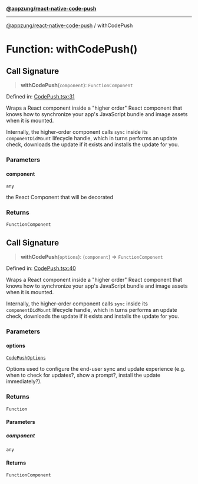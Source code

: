 [**@appzung/react-native-code-push**](../README.md)

---

[@appzung/react-native-code-push](../README.md) / withCodePush

# Function: withCodePush()

## Call Signature

> **withCodePush**(`component`): `FunctionComponent`

Defined in: [CodePush.tsx:31](https://github.com/AppZung/react-native-code-push/blob/5f900017beec34f1e037ac881585c7f5fb00d5dd/src/CodePush.tsx#L31)

Wraps a React component inside a "higher order" React component that knows how to synchronize your app's JavaScript bundle and image assets when it is mounted.

Internally, the higher-order component calls `sync` inside its `componentDidMount` lifecycle handle, which in turns performs an update check, downloads the update if it exists and installs the update for you.

### Parameters

#### component

`any`

the React Component that will be decorated

### Returns

`FunctionComponent`

## Call Signature

> **withCodePush**(`options`): (`component`) => `FunctionComponent`

Defined in: [CodePush.tsx:40](https://github.com/AppZung/react-native-code-push/blob/5f900017beec34f1e037ac881585c7f5fb00d5dd/src/CodePush.tsx#L40)

Wraps a React component inside a "higher order" React component that knows how to synchronize your app's JavaScript bundle and image assets when it is mounted.

Internally, the higher-order component calls `sync` inside its `componentDidMount` lifecycle handle, which in turns performs an update check, downloads the update if it exists and installs the update for you.

### Parameters

#### options

[`CodePushOptions`](../interfaces/CodePushOptions.md)

Options used to configure the end-user sync and update experience (e.g. when to check for updates?, show a prompt?, install the update immediately?).

### Returns

`Function`

#### Parameters

##### component

`any`

#### Returns

`FunctionComponent`

